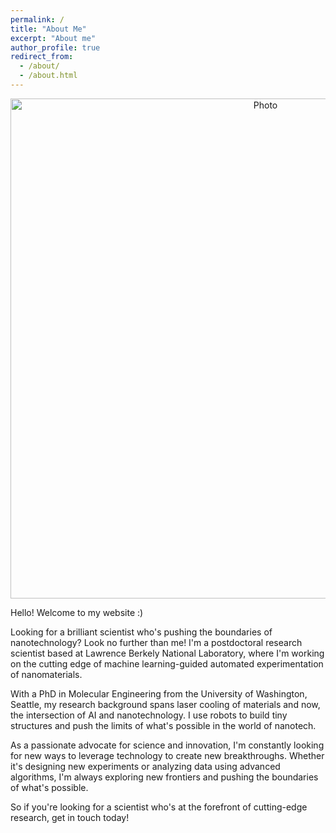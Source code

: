```yaml
---
permalink: /
title: "About Me"
excerpt: "About me"
author_profile: true
redirect_from: 
  - /about/
  - /about.html
---
```


<p align="center">
  <img src="https://xiaojing-xia.github.io/academic/images/ECYB2305-compressed.jpeg?raw=true" alt="Photo" style="width: 800px;"/> 
</p>

Hello! Welcome to my website :)

Looking for a brilliant scientist who's pushing the boundaries of nanotechnology? Look no further than me! I'm a postdoctoral research scientist based at Lawrence Berkely National Laboratory, where I'm working on the cutting edge of machine learning-guided automated experimentation of nanomaterials.

With a PhD in Molecular Engineering from the University of Washington, Seattle, my research background spans laser cooling of materials and now, the intersection of AI and nanotechnology. I use robots to build tiny structures and push the limits of what's possible in the world of nanotech.

As a passionate advocate for science and innovation, I'm constantly looking for new ways to leverage technology to create new breakthroughs. Whether it's designing new experiments or analyzing data using advanced algorithms, I'm always exploring new frontiers and pushing the boundaries of what's possible.

So if you're looking for a scientist who's at the forefront of cutting-edge research, get in touch today!



